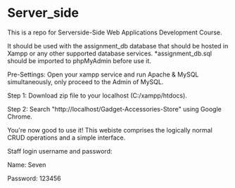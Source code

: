 # Server_side
This is a repo for Serverside-Side Web Applications Development Course.

It should be used with the assignment_db database that should be hosted in Xampp or any other supported database services.
*assignment_db.sql should be imported to phpMyAdmin before use it.

Pre-Settings:
Open your xampp service and run Apache & MySQL simultaneously, only proceed to the Admin of MySQL.

Step 1:
Download zip file to your localhost (C:/xampp/htdocs).

Step 2:
Search "http://localhost/Gadget-Accessories-Store" using Google Chrome.

You're now good to use it! This webiste comprises the logically normal CRUD operations and a simple interface. 

Staff login username and password:

Name: Seven

Password: 123456

